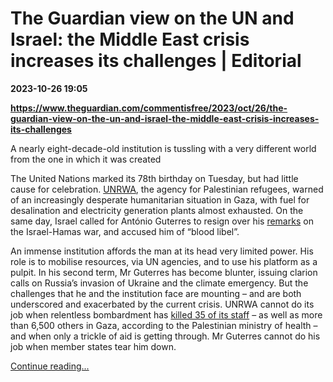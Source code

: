 # The Guardian view on the UN and Israel: the Middle East crisis increases its challenges | Editorial

**2023-10-26 19:05**

**https://www.theguardian.com/commentisfree/2023/oct/26/the-guardian-view-on-the-un-and-israel-the-middle-east-crisis-increases-its-challenges**

A nearly eight-decade-old institution is tussling with a very different world from the one in which it was created

The United Nations marked its 78th birthday on Tuesday, but had little cause for celebration. [UNRWA](https://www.theguardian.com/world/2023/oct/25/what-is-unrwa-what-has-it-said-about-fuel-deliveries-gaza), the agency for Palestinian refugees, warned of an increasingly desperate humanitarian situation in Gaza, with fuel for desalination and electricity generation plants almost exhausted. On the same day, Israel called for António Guterres to resign over his [remarks](https://www.un.org/sg/en/content/sg/speeches/2023-10-24/secretary-generals-remarks-the-security-council-the-middle-east%C2%A0) on the Israel-Hamas war, and accused him of “blood libel”.

An immense institution affords the man at its head very limited power. His role is to mobilise resources, via UN agencies, and to use his platform as a pulpit. In his second term, Mr Guterres has become blunter, issuing clarion calls on Russia’s invasion of Ukraine and the climate emergency. But the challenges that he and the institution face are mounting – and are both underscored and exacerbated by the current crisis. UNRWA cannot do its job when relentless bombardment has [killed 35 of its staff](https://www.theguardian.com/commentisfree/2023/oct/26/i-run-the-un-agency-for-palestine-refugees-history-will-judge-us-all-if-there-is-no-ceasefire-in-gaza) – as well as more than 6,500 others in Gaza, according to the Palestinian ministry of health – and when only a trickle of aid is getting through. Mr Guterres cannot do his job when member states tear him down.

[Continue reading...](https://www.theguardian.com/commentisfree/2023/oct/26/the-guardian-view-on-the-un-and-israel-the-middle-east-crisis-increases-its-challenges)